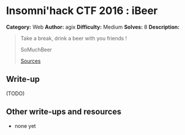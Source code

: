 # Insomni'hack CTF 2016 : iBeer

**Category:** Web
**Author:** agix
**Difficulty:** Medium
**Solves:** 8
**Description:**

> Take a break, drink a beer with you friends !
>
> SoMuchBeer
>
> [Sources](./somuchbeer_9ca44d5c0774e815bce7d2e60091f362.tar.gz)

## Write-up

(TODO)

## Other write-ups and resources

* none yet
